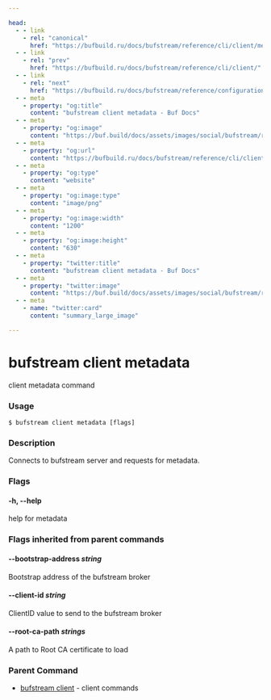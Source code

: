 ```yaml
---

head:
  - - link
    - rel: "canonical"
      href: "https://bufbuild.ru/docs/bufstream/reference/cli/client/metadata/"
  - - link
    - rel: "prev"
      href: "https://bufbuild.ru/docs/bufstream/reference/cli/client/"
  - - link
    - rel: "next"
      href: "https://bufbuild.ru/docs/bufstream/reference/configuration/bufstream-yaml/"
  - - meta
    - property: "og:title"
      content: "bufstream client metadata - Buf Docs"
  - - meta
    - property: "og:image"
      content: "https://buf.build/docs/assets/images/social/bufstream/reference/cli/client/metadata.png"
  - - meta
    - property: "og:url"
      content: "https://bufbuild.ru/docs/bufstream/reference/cli/client/metadata/"
  - - meta
    - property: "og:type"
      content: "website"
  - - meta
    - property: "og:image:type"
      content: "image/png"
  - - meta
    - property: "og:image:width"
      content: "1200"
  - - meta
    - property: "og:image:height"
      content: "630"
  - - meta
    - property: "twitter:title"
      content: "bufstream client metadata - Buf Docs"
  - - meta
    - property: "twitter:image"
      content: "https://buf.build/docs/assets/images/social/bufstream/reference/cli/client/metadata.png"
  - - meta
    - name: "twitter:card"
      content: "summary_large_image"

---
```


# bufstream client metadata

client metadata command

### Usage

```console
$ bufstream client metadata [flags]
```

### Description

Connects to bufstream server and requests for metadata.

### Flags

#### \-h, --help

help for metadata

### Flags inherited from parent commands

#### \--bootstrap-address _string_

Bootstrap address of the bufstream broker

#### \--client-id _string_

ClientID value to send to the bufstream broker

#### \--root-ca-path _strings_

A path to Root CA certificate to load

### Parent Command

- [bufstream client](../) - client commands
